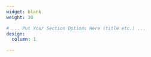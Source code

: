 ```yaml
---
widget: blank
weight: 30

# ... Put Your Section Options Here (title etc.) ...
design:
  column: 1
       
---
```

